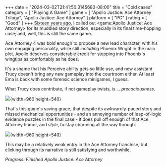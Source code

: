 +++
date = "2024-03-02T21:41:50.3145683-08:00"
title = "Cold cases"
category = [ "Playing A Game" ]
game = [ "Apollo Justice: Ace Attorney Trilogy", "Apollo Justice: Ace Attorney" ]
platform = [ "PC" ]
rating = [ "Good" ]
+++
[Sixteen years ago]($SiteBaseURL$2008/03/10/apollo-justice-ace-attorney-3/), I called out <game:Apollo Justice: Ace Attorney> for its muddled story direction, especially in its final time-hopping case; and, well, this is still the same game.

Ace Attorney 4 was bold enough to propose a new lead character, with his own engaging personality, while still *including* Phoenix Wright in the main plot.  Apollo deserves considerable credit for stepping into Phoenix's wingtips as comfortably as he does.

It's a shame that his Perceive ability gets so little use, and new assistant Trucy doesn't bring any new gameplay into the courtroom either.  At least Ema is back with some forensic science minigames, I guess.

What Trucy does contribute, if not gameplay twists, is ... *precociousness*.

![]($SiteBaseURL$apollo-justice-ace-attorney_obsessed-with-panties.jpg){width=960 height=540}

That's this game's saving grace, that despite its awkwardly-paced story and missed mechanical opportunities - and an annoying number of leap-of-logic evidence puzzles in the final case - it does pull off enough of that Ace Attorney humor, and *style*, to stay charming all the way through.

![]($SiteBaseURL$apollo-justice-ace-attorney_allakazaugh.jpg){width=960 height=540}

This may be a relatively weak entry in the Ace Attorney franchise, but clicking through its narrative is still satisfying and worthwhile.

<i>Progress: Finished Apollo Justice: Ace Attorney</i>
